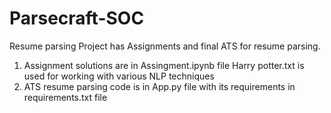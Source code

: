 # Parsecraft-SOC
Resume parsing
Project has Assignments and final ATS for resume parsing. 
1) Assignment solutions are in Assingment.ipynb file
   Harry potter.txt is used for working with various NLP techniques
2) ATS resume parsing code is in App.py file with its requirements in requirements.txt file
   
